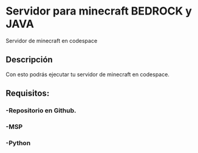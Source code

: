 # Servidor para minecraft BEDROCK y JAVA
Servidor de minecraft en codespace

## Descripción
Con esto podrás ejecutar tu servidor de minecraft en codespace.

## Requisitos:
### -Repositorio en Github.
### -MSP
### -Python
